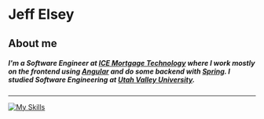 # Jeff Elsey

## About me

##### I'm a Software Engineer at [ICE Mortgage Technology](https://www.icemortgagetechnology.com/) where I work mostly on the frontend using [Angular](https://angular.io/) and do some backend with [Spring](https://spring.io/projects/spring-boot). I studied Software Engineering at [Utah Valley University](uvu.edu).  
---
[![My Skills](https://skills.thijs.gg/icons?i=js,html,css,nodejs,angular,react,java,cs,git)](https://skills.thijs.gg)
